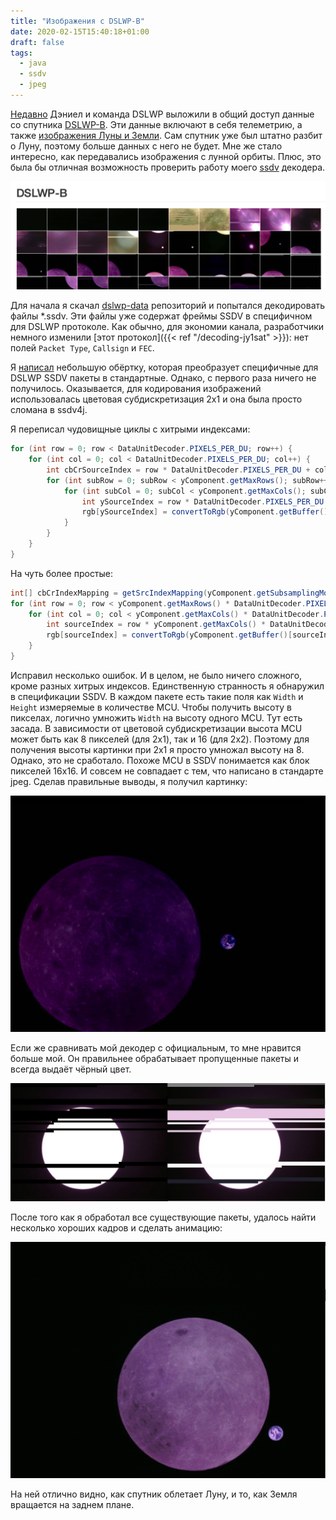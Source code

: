 ```yaml
---
title: "Изображения с DSLWP-B"
date: 2020-02-15T15:40:18+01:00
draft: false
tags:
  - java
  - ssdv
  - jpeg
---
```


[Недавно](https://destevez.net/2019/12/dslwp-b-whole-mission-telemetry/) Дэниел и команда DSLWP выложили в общий доступ данные со спутника [DSLWP-B](http://dk3wn.info/blog/satelliten/dslwp/). Эти данные включают в себя телеметрию, а также [изображения Луны и Земли](http://lilacsat.hit.edu.cn/dashboard/pages_en/pics-b.html). Сам спутник уже был штатно разбит о Луну, поэтому больше данных с него не будет. Мне же стало интересно, как передавались изображения с лунной орбиты. Плюс, это была бы отличная возможность проверить работу моего [ssdv](https://github.com/dernasherbrezon/ssdv4j) декодера.

![](img/1.png)

Для начала я скачал [dslwp-data](https://github.com/tammojan/dslwp-data) репозиторий и попытался декодировать файлы *.ssdv. Эти файлы уже содержат фреймы SSDV в специфичном для DSLWP протоколе. Как обычно, для экономии канала, разработчики немного изменили [этот протокол]({{< ref "/decoding-jy1sat" >}}): нет полей ```Packet Type```, ```Callsign``` и ```FEC```.

Я [написал](https://github.com/dernasherbrezon/jradio/blob/master/src/main/java/ru/r2cloud/jradio/dslwp/DslwpSsdvPacketSource.java) небольшую обёртку, которая преобразует специфичные для DSLWP SSDV пакеты в стандартные. Однако, с первого раза ничего не получилось. Оказывается, для кодирования изображений использовалась цветовая субдискретизация 2х1 и она была просто сломана в ssdv4j.

Я переписал чудовищные циклы с хитрыми индексами:

```java
for (int row = 0; row < DataUnitDecoder.PIXELS_PER_DU; row++) {
	for (int col = 0; col < DataUnitDecoder.PIXELS_PER_DU; col++) {
		int cbCrSourceIndex = row * DataUnitDecoder.PIXELS_PER_DU + col;
		for (int subRow = 0; subRow < yComponent.getMaxRows(); subRow++) {
			for (int subCol = 0; subCol < yComponent.getMaxCols(); subCol++) {
				int ySourceIndex = row * DataUnitDecoder.PIXELS_PER_DU * yComponent.getMaxCols() * yComponent.getMaxRows() + subRow * DataUnitDecoder.PIXELS_PER_DU * yComponent.getMaxCols() + col * yComponent.getMaxCols() + subCol;
				rgb[ySourceIndex] = convertToRgb(yComponent.getBuffer()[ySourceIndex], cbComponent.getBuffer()[cbCrSourceIndex], crComponent.getBuffer()[cbCrSourceIndex]);
			}
		}
	}
}
```

На чуть более простые:

```java
int[] cbCrIndexMapping = getSrcIndexMapping(yComponent.getSubsamplingMode());
for (int row = 0; row < yComponent.getMaxRows() * DataUnitDecoder.PIXELS_PER_DU; row++) {
	for (int col = 0; col < yComponent.getMaxCols() * DataUnitDecoder.PIXELS_PER_DU; col++) {
		int sourceIndex = row * yComponent.getMaxCols() * DataUnitDecoder.PIXELS_PER_DU + col;
		rgb[sourceIndex] = convertToRgb(yComponent.getBuffer()[sourceIndex], cbComponent.getBuffer()[cbCrIndexMapping[sourceIndex]], crComponent.getBuffer()[cbCrIndexMapping[sourceIndex]]);
	}
}
```

Исправил несколько ошибок. И в целом, не было ничего сложного, кроме разных хитрых индексов. Единственную странность я обнаружил в спецификации SSDV. В каждом пакете есть такие поля как ```Width``` и ```Height``` измеряемые в количестве MCU. Чтобы получить высоту в пикселах, логично умножить ```Width``` на высоту одного MCU. Тут есть засада. В зависимости от цветовой субдискретизации высота MCU может быть как 8 пикселей (для 2x1), так и 16 (для 2x2). Поэтому для получения высоты картинки при 2x1 я просто умножал высоту на 8. Однако, это не сработало. Похоже MCU в SSDV понимается как блок пикселей 16х16. И совсем не совпадает с тем, что написано в стандарте jpeg. Сделав правильные выводы, я получил картинку:

![](img/dslwp-137.png)

Если же сравнивать мой декодер с официальным, то мне нравится больше мой. Он правильнее обрабатывает пропущенные пакеты и всегда выдаёт чёрный цвет.

![](img/compare.png)

После того как я обработал все существующие пакеты, удалось найти несколько хороших кадров и сделать анимацию:

![](img/gif.gif)

На ней отлично видно, как спутник облетает Луну, и то, как Земля вращается на заднем плане.
